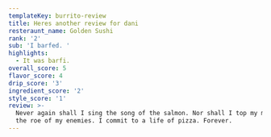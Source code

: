 ```yaml
---
templateKey: burrito-review
title: Heres another review for dani
resteraunt_name: Golden Sushi
rank: '2'
sub: 'I barfed. '
highlights:
  - It was barfi.
overall_score: 5
flavor_score: 4
drip_score: '3'
ingredient_score: '2'
style_score: '1'
review: >-
  Never again shall I sing the song of the salmon. Nor shall I top my meals with
  the roe of my enemies. I commit to a life of pizza. Forever.
---
```


